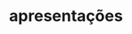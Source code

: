 ---
layout: talks
title: apresentações
ref: talks_devops
lang: pt
category: DevOps


givenby: ministrada por
date_format: "%-d/%m/%Y"
all_talks: Apresentações anteriores
---